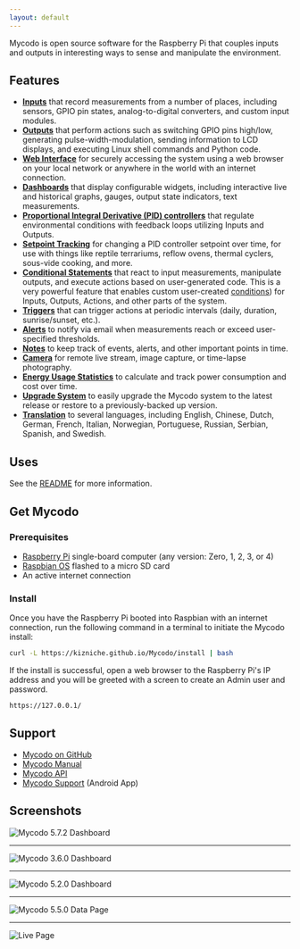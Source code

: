 ```yaml
---
layout: default
---
```


Mycodo is open source software for the Raspberry Pi that couples inputs and outputs in interesting ways to sense and manipulate the environment.

## Features

*   **[Inputs](https://github.com/kizniche/Mycodo/blob/master/mycodo-manual.rst#input)** that record measurements from a number of places, including sensors, GPIO pin states, analog-to-digital converters, and custom input modules.
*   **[Outputs](https://github.com/kizniche/Mycodo/blob/master/mycodo-manual.rst#output)** that perform actions such as switching GPIO pins high/low, generating pulse-width-modulation, sending information to LCD displays, and executing Linux shell commands and Python code.
*   **[Web Interface](https://github.com/kizniche/Mycodo/blob/master/mycodo-manual.rst#web-interface)** for securely accessing the system using a web browser on your local network or anywhere in the world with an internet connection.
*   **[Dashboards](https://github.com/kizniche/Mycodo/blob/master/mycodo-manual.rst#dashboard)** that display configurable widgets, including interactive live and historical graphs, gauges, output state indicators, text measurements.
*   **[Proportional Integral Derivative (PID) controllers](https://github.com/kizniche/Mycodo/blob/master/mycodo-manual.rst#pid-controller)** that regulate environmental conditions with feedback loops utilizing Inputs and Outputs.
*   **[Setpoint Tracking](https://github.com/kizniche/Mycodo/blob/master/mycodo-manual.rst#methods)** for changing a PID controller setpoint over time, for use with things like reptile terrariums, reflow ovens, thermal cyclers, sous-vide cooking, and more.
*   **[Conditional Statements](https://github.com/kizniche/Mycodo/blob/master/mycodo-manual.rst#conditional)** that react to input measurements, manipulate outputs, and execute actions based on user-generated code. This is a very powerful feature that enables custom user-created [conditions](https://en.wikipedia.org/wiki/Conditional_(computer_programming))) for Inputs, Outputs, Actions, and other parts of the system.
*   **[Triggers](https://github.com/kizniche/Mycodo/blob/master/mycodo-manual.rst#trigger)** that can trigger actions at periodic intervals (daily, duration, sunrise/sunset, etc.).
*   **[Alerts](https://github.com/kizniche/Mycodo/blob/master/mycodo-manual.rst#alerts)** to notify via email when measurements reach or exceed user-specified thresholds.
*   **[Notes](https://github.com/kizniche/Mycodo/blob/master/mycodo-manual.rst#notes)** to keep track of events, alerts, and other important points in time.
*   **[Camera](https://github.com/kizniche/Mycodo/blob/master/mycodo-manual.rst#camera)** for remote live stream, image capture, or time-lapse photography.
*   **[Energy Usage Statistics](https://github.com/kizniche/Mycodo/blob/master/mycodo-manual.rst#energy-usage)** to calculate and track power consumption and cost over time.
*   **[Upgrade System](https://github.com/kizniche/Mycodo/blob/master/mycodo-manual.rst#upgrading)** to easily upgrade the Mycodo system to the latest release or restore to a previously-backed up version.
*   **[Translation](https://github.com/kizniche/Mycodo/blob/master/mycodo-manual.rst#translations)** to several languages, including English, Chinese, Dutch, German, French, Italian, Norwegian, Portuguese, Russian, Serbian, Spanish, and Swedish.

## Uses

See the [README](https://github.com/kizniche/Mycodo#uses) for more information.

## Get Mycodo

### Prerequisites

*   [Raspberry Pi](https://www.raspberrypi.org/) single-board computer (any version: Zero, 1, 2, 3, or 4)
*   [Raspbian OS](https://www.raspberrypi.org/downloads/raspbian/) flashed to a micro SD card
*   An active internet connection

### Install

Once you have the Raspberry Pi booted into Raspbian with an internet connection, run the following command in a terminal to initiate the Mycodo install:

```bash
curl -L https://kizniche.github.io/Mycodo/install | bash
```

If the install is successful, open a web browser to the Raspberry Pi's IP address and you will be greeted with a screen to create an Admin user and password.

```
https://127.0.0.1/
```

## Support

*   [Mycodo on GitHub](https://github.com/kizniche/Mycodo)
*   [Mycodo Manual](https://github.com/kizniche/Mycodo/blob/master/mycodo-manual.rst)
*   [Mycodo API](https://kizniche.github.io/Mycodo/mycodo-api.html)
*   [Mycodo Support](https://play.google.com/store/apps/details?id=com.mycodo.mycododocs) (Android App)

## Screenshots

![Mycodo 5.7.2 Dashboard](https://kylegabriel.com/screenshots/screenshot_mycodo_dashbaord_v5.7.2.png)

---

![Mycodo 3.6.0 Dashboard](https://kylegabriel.com/screenshots/screenshot_mycodo_dashboard_v3.6.0.png)

---

![Mycodo 5.2.0 Dashboard](https://kylegabriel.com/screenshots/screenshot_mycodo_dashboard_v5.2.0.png)

---

![Mycodo 5.5.0 Data Page](https://kylegabriel.com/screenshots/screenshot_mycodo_data_v5.5.0.png)

---

![Live Page](https://kylegabriel.com/projects/wp-content/uploads/sites/3/2017/03/screenshot-192.168.0.7-2017-03-01-18-17-14-live.png)
